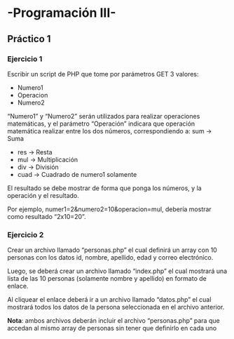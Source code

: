 # -Programación III-

## Práctico 1

### Ejercicio 1
Escribir un script de PHP que tome por parámetros GET 3 valores:
- Numero1
- Operacion
- Numero2

“Numero1” y “Numero2” serán utilizados para realizar operaciones matemáticas, y el 
parámetro “Operación” indicara que operación matemática realizar entre los dos números, 
correspondiendo a:
 sum -> Suma
- res -> Resta
- mul -> Multiplicación
- div -> División
- cuad -> Cuadrado de numero1 solamente

El resultado se debe mostrar de forma que ponga los números, y la operación y el resultado.

Por ejemplo, numer1=2&numero2=10&operacion=mul, debería mostrar como resultado 
“2x10=20”.


### Ejercicio 2
Crear un archivo llamado “personas.php” el cual definirá un array con 10 personas con los datos 
id, nombre, apellido, edad y correo electrónico.

Luego, se deberá crear un archivo llamado “index.php” el cual mostrará una lista de las 10 
personas (solamente nombre y apellido) en formato de enlace.

Al cliquear el enlace deberá ir a un archivo llamado “datos.php” el cual mostrará todos los 
datos de la persona seleccionada en el archivo anterior.

__Nota__: ambos archivos deberán incluir el archivo “personas.php” para que accedan al mismo
array de personas sin tener que definirlo en cada uno
